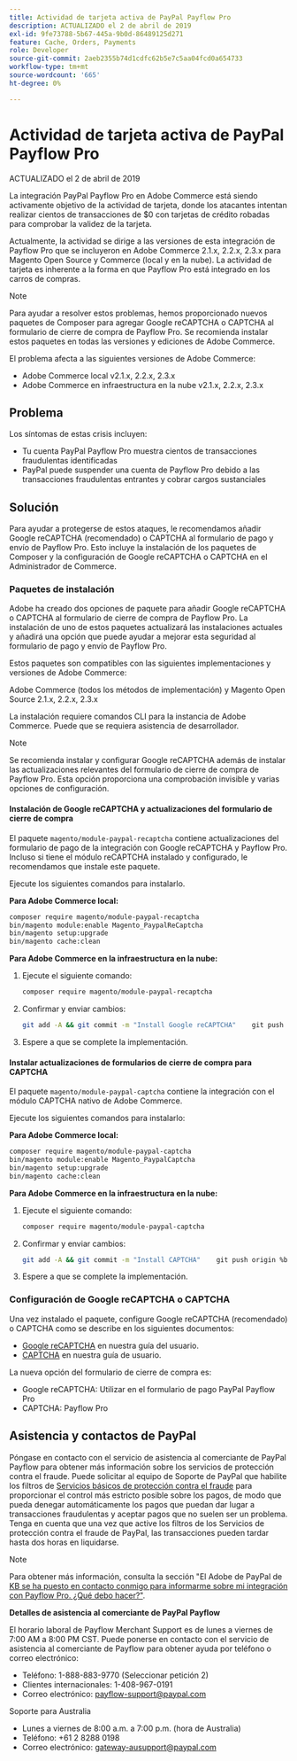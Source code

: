```yaml
---
title: Actividad de tarjeta activa de PayPal Payflow Pro
description: ACTUALIZADO el 2 de abril de 2019
exl-id: 9fe73788-5b67-445a-9b0d-86489125d271
feature: Cache, Orders, Payments
role: Developer
source-git-commit: 2aeb2355b74d1cdfc62b5e7c5aa04fcd0a654733
workflow-type: tm+mt
source-wordcount: '665'
ht-degree: 0%

---
```


# Actividad de tarjeta activa de PayPal Payflow Pro

ACTUALIZADO el 2 de abril de 2019

La integración PayPal Payflow Pro en Adobe Commerce está siendo activamente objetivo de la actividad de tarjeta, donde los atacantes intentan realizar cientos de transacciones de $0 con tarjetas de crédito robadas para comprobar la validez de la tarjeta.

Actualmente, la actividad se dirige a las versiones de esta integración de Payflow Pro que se incluyeron en Adobe Commerce 2.1.x, 2.2.x, 2.3.x para Magento Open Source y Commerce (local y en la nube). La actividad de tarjeta es inherente a la forma en que Payflow Pro está integrado en los carros de compras.

>[!NOTE]
>
>Para ayudar a resolver estos problemas, hemos proporcionado nuevos paquetes de Composer para agregar Google reCAPTCHA o CAPTCHA al formulario de cierre de compra de Payflow Pro. Se recomienda instalar estos paquetes en todas las versiones y ediciones de Adobe Commerce.

El problema afecta a las siguientes versiones de Adobe Commerce:

* Adobe Commerce local v2.1.x, 2.2.x, 2.3.x
* Adobe Commerce en infraestructura en la nube v2.1.x, 2.2.x, 2.3.x

## Problema

Los síntomas de estas crisis incluyen:

* Tu cuenta PayPal Payflow Pro muestra cientos de transacciones fraudulentas identificadas
* PayPal puede suspender una cuenta de Payflow Pro debido a las transacciones fraudulentas entrantes y cobrar cargos sustanciales

## Solución

Para ayudar a protegerse de estos ataques, le recomendamos añadir Google reCAPTCHA (recomendado) o CAPTCHA al formulario de pago y envío de Payflow Pro. Esto incluye la instalación de los paquetes de Composer y la configuración de Google reCAPTCHA o CAPTCHA en el Administrador de Commerce.

### Paquetes de instalación

Adobe ha creado dos opciones de paquete para añadir Google reCAPTCHA o CAPTCHA al formulario de cierre de compra de Payflow Pro. La instalación de uno de estos paquetes actualizará las instalaciones actuales y añadirá una opción que puede ayudar a mejorar esta seguridad al formulario de pago y envío de Payflow Pro.

Estos paquetes son compatibles con las siguientes implementaciones y versiones de Adobe Commerce:

Adobe Commerce (todos los métodos de implementación) y Magento Open Source 2.1.x, 2.2.x, 2.3.x

La instalación requiere comandos CLI para la instancia de Adobe Commerce. Puede que se requiera asistencia de desarrollador.

>[!NOTE]
>
>Se recomienda instalar y configurar Google reCAPTCHA además de instalar las actualizaciones relevantes del formulario de cierre de compra de Payflow Pro. Esta opción proporciona una comprobación invisible y varias opciones de configuración.

#### Instalación de Google reCAPTCHA y actualizaciones del formulario de cierre de compra

El paquete `magento/module-paypal-recaptcha` contiene actualizaciones del formulario de pago de la integración con Google reCAPTCHA y Payflow Pro. Incluso si tiene el módulo reCAPTCHA instalado y configurado, le recomendamos que instale este paquete.

Ejecute los siguientes comandos para instalarlo.

**Para Adobe Commerce local:**

```bash
composer require magento/module-paypal-recaptcha
bin/magento module:enable Magento_PaypalReCaptcha
bin/magento setup:upgrade
bin/magento cache:clean
```

**Para Adobe Commerce en la infraestructura en la nube:**

1. Ejecute el siguiente comando:

   ```bash
   composer require magento/module-paypal-recaptcha
   ```

1. Confirmar y enviar cambios:

   ```bash
   git add -A && git commit -m "Install Google reCAPTCHA"    git push origin %branch_name%
   ```

1. Espere a que se complete la implementación.

#### Instalar actualizaciones de formularios de cierre de compra para CAPTCHA

El paquete `magento/module-paypal-captcha` contiene la integración con el módulo CAPTCHA nativo de Adobe Commerce.

Ejecute los siguientes comandos para instalarlo:

**Para Adobe Commerce local:**

```bash
composer require magento/module-paypal-captcha
bin/magento module:enable Magento_PaypalCaptcha
bin/magento setup:upgrade
bin/magento cache:clean
```

**Para Adobe Commerce en la infraestructura en la nube:**

1. Ejecute el siguiente comando:

   ```bash
   composer require magento/module-paypal-captcha
   ```

1. Confirmar y enviar cambios:

   ```bash
   git add -A && git commit -m "Install CAPTCHA"    git push origin %branch_name%
   ```

1. Espere a que se complete la implementación.

### Configuración de Google reCAPTCHA o CAPTCHA

Una vez instalado el paquete, configure Google reCAPTCHA (recomendado) o CAPTCHA como se describe en los siguientes documentos:

* [Google reCAPTCHA](https://experienceleague.adobe.com/es/docs/commerce-admin/systems/security/captcha/security-google-recaptcha) en nuestra guía del usuario.
* [CAPTCHA](https://experienceleague.adobe.com/es/docs/commerce-admin/systems/security/captcha/security-captcha) en nuestra guía de usuario.

La nueva opción del formulario de cierre de compra es:

* Google reCAPTCHA: Utilizar en el formulario de pago PayPal Payflow Pro
* CAPTCHA: Payflow Pro

## Asistencia y contactos de PayPal

Póngase en contacto con el servicio de asistencia al comerciante de PayPal Payflow para obtener más información sobre los servicios de protección contra el fraude. Puede solicitar al equipo de Soporte de PayPal que habilite los filtros de [Servicios básicos de protección contra el fraude](https://developer.paypal.com/api/nvp-soap/payflow/fraud-protection/) para proporcionar el control más estricto posible sobre los pagos, de modo que pueda denegar automáticamente los pagos que puedan dar lugar a transacciones fraudulentas y aceptar pagos que no suelen ser un problema. Tenga en cuenta que una vez que active los filtros de los Servicios de protección contra el fraude de PayPal, las transacciones pueden tardar hasta dos horas en liquidarse.

>[!NOTE]
>
>Para obtener más información, consulta la sección &quot;El Adobe de PayPal de [ KB se ha puesto en contacto conmigo para informarme sobre mi integración con Payflow Pro. ¿Qué debo hacer?&quot;](https://www.paypal.com/us/smarthelp/article/ts2242).

**Detalles de asistencia al comerciante de PayPal Payflow**

El horario laboral de Payflow Merchant Support es de lunes a viernes de 7:00 AM a 8:00 PM CST. Puede ponerse en contacto con el servicio de asistencia al comerciante de Payflow para obtener ayuda por teléfono o correo electrónico:

* Teléfono: 1-888-883-9770 (Seleccionar petición 2)
* Clientes internacionales: 1-408-967-0191
* Correo electrónico: [payflow-support@paypal.com](mailto:payflow-support@paypal.com)

Soporte para Australia

* Lunes a viernes de 8:00 a.m. a 7:00 p.m. (hora de Australia)
* Teléfono: +61 2 8288 0198
* Correo electrónico: [gateway-ausupport@paypal.com](mailto:gateway-ausupport@paypal.com)
